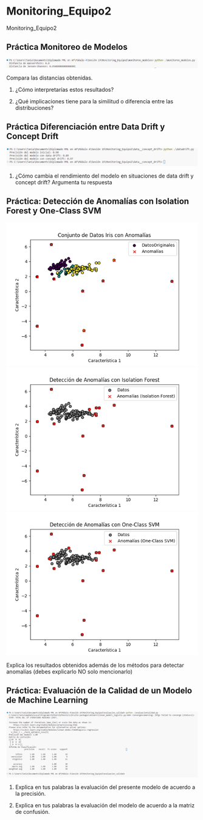 # Monitoring_Equipo2
Monitoring_Equipo2

## Práctica Monitoreo de Modelos

![monitoreo_modelos](imagenes/monitoreo_modelos.png)

Compara las distancias obtenidas.

1. ¿Cómo interpretarías estos resultados?

2. ¿Qué implicaciones tiene para la similitud o diferencia entre las distribuciones?


## Práctica Diferenciación entre Data Drift y Concept Drift

![data_concept_drift](imagenes/data_concept_drift.png)

1. ¿Cómo cambia el rendimiento del modelo en situaciones de data drift y concept drift? Argumenta tu respuesta


## Práctica: Detección de Anomalías con Isolation Forest y One-Class SVM

![deteccion_anomalias_1](imagenes/deteccion_anomalias_1.png)
![deteccion_anomalias_2](imagenes/deteccion_anomalias_2.png)
![deteccion_anomalias_3](imagenes/deteccion_anomalias_3.png)

Explica los resultados obtenidos además de los métodos para detectar anomalías (debes explicarlo NO solo mencionarlo)


## Práctica: Evaluación de la Calidad de un Modelo de Machine Learning

![evaluacion_calidad.png](imagenes/evaluacion_calidad.png)

1. Explica en tus palabras la evaluación del presente modelo de acuerdo a la precisión.

2. Explica en tus palabras la evaluación del modelo de acuerdo a la matriz de confusión.

